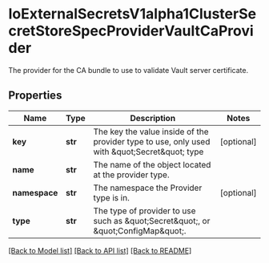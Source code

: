 # IoExternalSecretsV1alpha1ClusterSecretStoreSpecProviderVaultCaProvider

The provider for the CA bundle to use to validate Vault server certificate.
## Properties
Name | Type | Description | Notes
------------ | ------------- | ------------- | -------------
**key** | **str** | The key the value inside of the provider type to use, only used with \&quot;Secret\&quot; type | [optional] 
**name** | **str** | The name of the object located at the provider type. | 
**namespace** | **str** | The namespace the Provider type is in. | [optional] 
**type** | **str** | The type of provider to use such as \&quot;Secret\&quot;, or \&quot;ConfigMap\&quot;. | 

[[Back to Model list]](../README.md#documentation-for-models) [[Back to API list]](../README.md#documentation-for-api-endpoints) [[Back to README]](../README.md)


